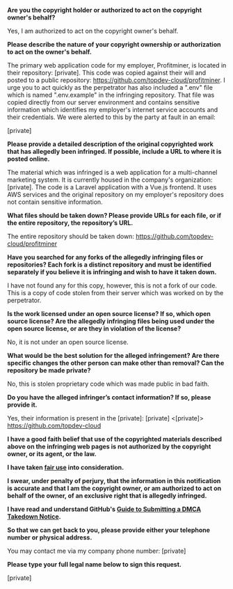 **Are you the copyright holder or authorized to act on the copyright owner's behalf?**

Yes, I am authorized to act on the copyright owner's behalf.

**Please describe the nature of your copyright ownership or authorization to act on the owner's behalf.**

The primary web application code for my employer, Profitminer, is located in their repository: [private]. This code was copied against their will and posted to a public repository: https://github.com/topdev-cloud/profitminer. I urge you to act quickly as the perpetrator has also included a ".env" file which is named ".env.example" in the infringing repository. That file was copied directly from our server environment and contains sensitive information which identifies my employer's internet service accounts and their credentials. We were alerted to this by the party at fault in an email:

[private]

**Please provide a detailed description of the original copyrighted work that has allegedly been infringed. If possible, include a URL to where it is posted online.**

The material which was infringed is a web application for a multi-channel marketing system. It is currently housed in the company's organization: [private]. The code is a Laravel application with a Vue.js frontend. It uses AWS services and the original repository on my employer's repository does not contain sensitive information.

**What files should be taken down? Please provide URLs for each file, or if the entire repository, the repository’s URL.**

The entire repository should be taken down: https://github.com/topdev-cloud/profitminer

**Have you searched for any forks of the allegedly infringing files or repositories? Each fork is a distinct repository and must be identified separately if you believe it is infringing and wish to have it taken down.**

I have not found any for this copy, however, this is not a fork of our code. This is a copy of code stolen from their server which was worked on by the perpetrator.

**Is the work licensed under an open source license? If so, which open source license? Are the allegedly infringing files being used under the open source license, or are they in violation of the license?**

No, it is not under an open source license.

**What would be the best solution for the alleged infringement? Are there specific changes the other person can make other than removal? Can the repository be made private?**

No, this is stolen proprietary code which was made public in bad faith.

**Do you have the alleged infringer’s contact information? If so, please provide it.**

Yes, their information is present in the [private]: [private] <[private]> https://github.com/topdev-cloud

**I have a good faith belief that use of the copyrighted materials described above on the infringing web pages is not authorized by the copyright owner, or its agent, or the law.**

**I have taken <a href="https://www.lumendatabase.org/topics/22">fair use</a> into consideration.**

**I swear, under penalty of perjury, that the information in this notification is accurate and that I am the copyright owner, or am authorized to act on behalf of the owner, of an exclusive right that is allegedly infringed.**

**I have read and understand GitHub's <a href="https://docs.github.com/articles/guide-to-submitting-a-dmca-takedown-notice/">Guide to Submitting a DMCA Takedown Notice</a>.**

**So that we can get back to you, please provide either your telephone number or physical address.**

You may contact me via my company phone number: [private]

**Please type your full legal name below to sign this request.**

[private]
